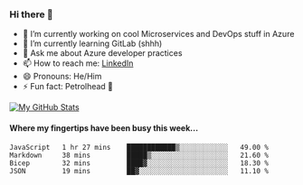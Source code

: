 ### Hi there 👋

- 🔭 I’m currently working on cool Microservices and DevOps stuff in Azure
- 🌱 I’m currently learning GitLab (shhh)
- 💬 Ask me about Azure developer practices
- 📫 How to reach me: [LinkedIn](https://www.linkedin.com/in/gordonbyers/)
- 😄 Pronouns: He/Him 
- ⚡ Fun fact: Petrolhead 🚙

[![My GitHub Stats](https://github-readme-stats.vercel.app/api/?username=gordonby&count_private=true&theme=tokyonight&showicons=true)]()
<!--[![My GitHub Language Stats](https://github-readme-stats.vercel.app/api/top-langs/?username=gordonby&langs_count=5&theme=tokyonight)]()-->

#### Where my fingertips have been busy this week... 
<!--START_SECTION:waka-->

```text
JavaScript   1 hr 27 mins    ████████████▒░░░░░░░░░░░░   49.00 %
Markdown     38 mins         █████▒░░░░░░░░░░░░░░░░░░░   21.60 %
Bicep        32 mins         ████▓░░░░░░░░░░░░░░░░░░░░   18.30 %
JSON         19 mins         ██▓░░░░░░░░░░░░░░░░░░░░░░   11.10 %
```

<!--END_SECTION:waka-->
